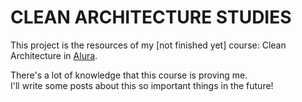 # CLEAN ARCHITECTURE STUDIES

This project is the resources of my [not finished yet] course: Clean Architecture 
in [Alura](https://cursos.alura.com.br/course/php-introducao-clean-achitecture/).

There's a lot of knowledge that this course is proving me.\
I'll write some posts about this so important things in the future!
